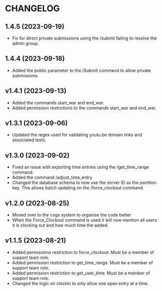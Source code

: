 # CHANGELOG

## 1.4.5 (2023-09-19)

* Fix for direct private submissions using the /submit failing to resolve the admin group.

## 1.4.4 (2023-09-18)

* Added the public parameter to the /Submit command to allow private submissions.

## v1.4.1 (2023-09-13)

* Added the commands start_war and end_war.
* Added permission restrictions to the commands start_war and end_war.

## v1.3.1 (2023-09-06)

* Updated the regex used for validating youtu.be domain links and associated tests.

## v1.3.0 (2023-09-02)

* Fixed an issue with exporting time entries using the /get_time_range command.
* Added the command /adjust_time_entry
* Changed the database schema to now use the server ID as the partition key. This allows batch updating on the /force_clockout command.

## v1.2.0 (2023-08-25)

* Moved over to the cogs system to organise the code better
* When the Force_Clockout command is used it will now mention all users it is clocking out and how much time the added.

## v1.1.5 (2023-08-21)

* Added permissions restriction to force_clockout. Must be a member of support team role.
* Added permission restriction to get_time_range. Must be a member of support team role.
* Added permission restriction to get_user_time. Must be a member of support team role.
* Changed the logic on clockin to only allow one open entry at a time.
